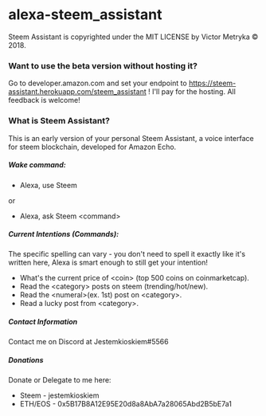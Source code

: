 # alexa-steem_assistant
Steem Assistant is copyrighted under the MIT LICENSE by Victor Metryka © 2018.

### Want to use the beta version without hosting it?
Go to developer.amazon.com and set your endpoint to https://steem-assistant.herokuapp.com/steem_assistant ! I'll pay for the hosting. All feedback is welcome!

### What is Steem Assistant?
This is an early version of your personal Steem Assistant, a voice interface for steem blockchain, developed for Amazon Echo.

##### Wake command:
- Alexa, use Steem

or 

- Alexa, ask Steem \<command>

##### Current Intentions (Commands):
The specific spelling can vary - you don't need to spell it exactly like it's written here, Alexa is smart enough to still get your intention!

- What's the current price of \<coin> (top 500 coins on coinmarketcap).
- Read the \<category> posts on steem (trending/hot/new).
- Read the \<numeral>(ex. 1st) post on \<category>.
- Read a lucky post from \<category>.
  
##### Contact Information
Contact me on Discord at Jestemkioskiem#5566

##### Donations
Donate or Delegate to me here:
* Steem - jestemkioskiem
* ETH/EOS - 0x5B17B8A12E95E20d8a8AbA7a28065Abd2B5bE7a1
